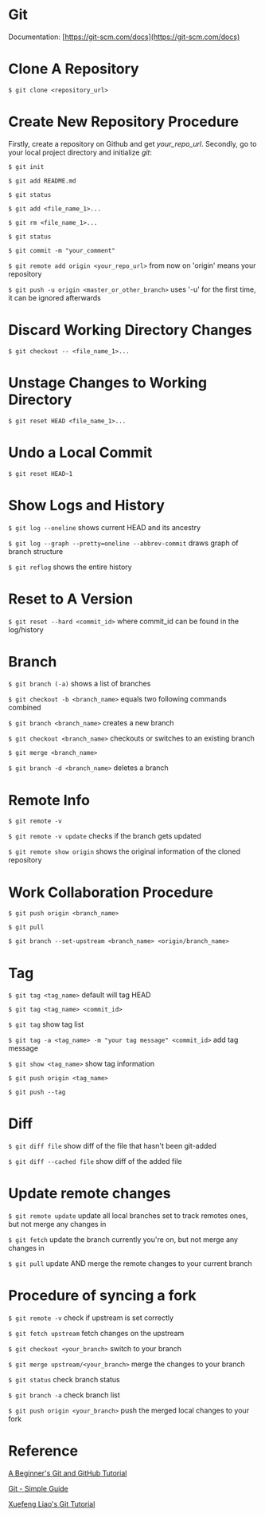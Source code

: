 # Git

Documentation: [https://git-scm.com/docs](https://git-scm.com/docs)

# Clone A Repository

`$ git clone <repository_url>`

# Create New Repository Procedure

Firstly, create a repository on Github and get *your_repo_url*. Secondly, go to your local project directory and initialize *git*:

`$ git init`

`$ git add README.md`

`$ git status`

`$ git add <file_name_1>...`

`$ git rm <file_name_1>...`

`$ git status`

`$ git commit -m "your_comment"`

`$ git remote add origin <your_repo_url>` from now on 'origin' means your repository

`$ git push -u origin <master_or_other_branch>` uses '-u' for the first time, it can be ignored afterwards

# Discard Working Directory Changes

`$ git checkout -- <file_name_1>...`

# Unstage Changes to Working Directory

`$ git reset HEAD <file_name_1>...`

# Undo a Local Commit

`$ git reset HEAD~1`

# Show Logs and History

`$ git log --oneline` shows current HEAD and its ancestry

`$ git log --graph --pretty=oneline --abbrev-commit` draws graph of branch structure

`$ git reflog` shows the entire history

# Reset to A Version

`$ git reset --hard <commit_id>` where commit_id can be found in the log/history

# Branch

`$ git branch (-a)` shows a list of branches

`$ git checkout -b <branch_name>` equals two following commands combined

`$ git branch <branch_name>` creates a new branch

`$ git checkout <branch_name>` checkouts or switches to an existing branch

`$ git merge <branch_name>`

`$ git branch -d <branch_name>` deletes a branch

# Remote Info

`$ git remote -v`

`$ git remote -v update` checks if the branch gets updated

`$ git remote show origin` shows the original information of the cloned repository

# Work Collaboration Procedure

`$ git push origin <branch_name>`

`$ git pull`

`$ git branch --set-upstream <branch_name> <origin/branch_name>`

# Tag

`$ git tag <tag_name>` default will tag HEAD

`$ git tag <tag_name> <commit_id>`

`$ git tag` show tag list

`$ git tag -a <tag_name> -m "your tag message" <commit_id>` add tag message

`$ git show <tag_name>` show tag information

`$ git push origin <tag_name>`

`$ git push --tag`

# Diff

`$ git diff file` show diff of the file that hasn't been git-added

`$ git diff --cached file` show diff of the added file

# Update remote changes

`$ git remote update` update all local branches set to track remotes ones, but not merge any changes in

`$ git fetch` update the branch currently you're on, but not merge any changes in

`$ git pull` update AND merge the remote changes to your current branch

# Procedure of syncing a fork

`$ git remote -v` check if upstream is set correctly

`$ git fetch upstream` fetch changes on the upstream

`$ git checkout <your_branch>` switch to your branch

`$ git merge upstream/<your_branch>` merge the changes to your branch

`$ git status` check branch status

`$ git branch -a` check branch list

`$ git push origin <your_branch>` push the merged local changes to your fork

# Reference

[A Beginner's Git and GitHub Tutorial](https://blog.udacity.com/2015/06/a-beginners-git-github-tutorial.html)

[Git - Simple Guide](http://rogerdudler.github.io/git-guide/)

[Xuefeng Liao's Git Tutorial](https://www.liaoxuefeng.com/wiki/0013739516305929606dd18361248578c67b8067c8c017b000)
